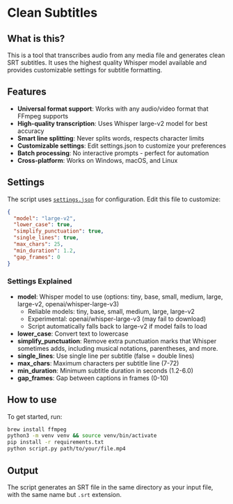# Clean Subtitles

## What is this?
This is a tool that transcribes audio from any media file and generates clean SRT subtitles. It uses the highest quality Whisper model available and provides customizable settings for subtitle formatting.

## Features
- **Universal format support**: Works with any audio/video format that FFmpeg supports
- **High-quality transcription**: Uses Whisper large-v2 model for best accuracy
- **Smart line splitting**: Never splits words, respects character limits
- **Customizable settings**: Edit settings.json to customize your preferences
- **Batch processing**: No interactive prompts - perfect for automation
- **Cross-platform**: Works on Windows, macOS, and Linux

## Settings
The script uses [`settings.json`](settings.json) for configuration. Edit this file to customize:

```json
{
  "model": "large-v2",
  "lower_case": true,
  "simplify_punctuation": true,
  "single_lines": true,
  "max_chars": 25,
  "min_duration": 1.2,
  "gap_frames": 0
}
```

### Settings Explained
- **model**: Whisper model to use (options: tiny, base, small, medium, large, large-v2, openai/whisper-large-v3)
  - Reliable models: tiny, base, small, medium, large, large-v2
  - Experimental: openai/whisper-large-v3 (may fail to download)
  - Script automatically falls back to large-v2 if model fails to load
- **lower_case**: Convert text to lowercase
- **simplify_punctuation**: Remove extra punctuation marks that Whisper sometimes adds, including musical notations, parentheses, and more.
- **single_lines**: Use single line per subtitle (false = double lines)
- **max_chars**: Maximum characters per subtitle line (7-72)
- **min_duration**: Minimum subtitle duration in seconds (1.2-6.0)
- **gap_frames**: Gap between captions in frames (0-10)

## How to use
To get started, run:
```bash
brew install ffmpeg
python3 -m venv venv && source venv/bin/activate
pip install -r requirements.txt
python script.py path/to/your/file.mp4
```

## Output
The script generates an SRT file in the same directory as your input file, with the same name but `.srt` extension.
